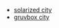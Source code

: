 - [solarized city](https://www.reddit.com/r/wallpaper/comments/t1bhh7/the_solarized_dark_version_of_another_wallpaper/)
- [gruvbox city](https://gruvbox-wallpapers.pages.dev/wallpapers/anime/sushi.jpg)
